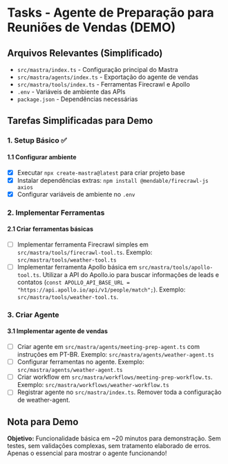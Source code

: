 # Tasks - Agente de Preparação para Reuniões de Vendas (DEMO)

## Arquivos Relevantes (Simplificado)

- `src/mastra/index.ts` - Configuração principal do Mastra
- `src/mastra/agents/index.ts` - Exportação do agente de vendas
- `src/mastra/tools/index.ts` - Ferramentas Firecrawl e Apollo
- `.env` - Variáveis de ambiente das APIs
- `package.json` - Dependências necessárias

## Tarefas Simplificadas para Demo

### 1. Setup Básico ✅

#### 1.1 Configurar ambiente

- [x] Executar `npx create-mastra@latest` para criar projeto base
- [x] Instalar dependências extras: `npm install @mendable/firecrawl-js axios`
- [x] Configurar variáveis de ambiente no `.env`

### 2. Implementar Ferramentas

#### 2.1 Criar ferramentas básicas

- [ ] Implementar ferramenta Firecrawl simples em `src/mastra/tools/firecrawl-tool.ts`. Exemplo: `src/mastra/tools/weather-tool.ts`
- [ ] Implementar ferramenta Apollo básica em `src/mastra/tools/apollo-tool.ts`. Utilizar a API do Apollo.io para buscar informações de leads e contatos (`const APOLLO_API_BASE_URL = "https://api.apollo.io/api/v1/people/match";`). Exemplo: `src/mastra/tools/weather-tool.ts`.

### 3. Criar Agente

#### 3.1 Implementar agente de vendas

- [ ] Criar agente em `src/mastra/agents/meeting-prep-agent.ts` com instruções em PT-BR. Exemplo: `src/mastra/agents/weather-agent.ts`
- [ ] Configurar ferramentas no agente. Exemplo: `src/mastra/agents/weather-agent.ts`
- [ ] Criar workflow em `src/mastra/workflows/meeting-prep-workflow.ts`. Exemplo: `src/mastra/workflows/weather-workflow.ts`
- [ ] Registrar agente no `src/mastra/index.ts`. Remover toda a configuração de weather-agent.

## Nota para Demo

**Objetivo:** Funcionalidade básica em ~20 minutos para demonstração. Sem testes, sem validações complexas, sem tratamento elaborado de erros. Apenas o essencial para mostrar o agente funcionando!
